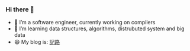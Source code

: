 ### Hi there 👋

- 🔭 I’m a software engineer, currently working on compilers
- 🌱 I’m learning data structures, algorithms, distrubuted system and big data
- 😄 My blog is: [記路](https://goroyal.github.io)

<!--
**goroyal/goroyal** is a ✨ _special_ ✨ repository because its `README.md` (this file) appears on your GitHub profile.

Here are some ideas to get you started:


- 👯 I’m looking to collaborate on ...
- 🤔 I’m looking for help with ...
- 💬 Ask me about ...
- 📫 How to reach me: ...
- 😄 Pronouns: ...
- ⚡ Fun fact: ...
-->
